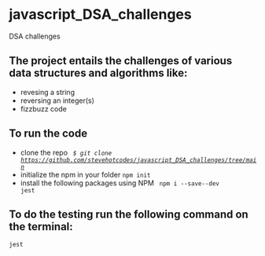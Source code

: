# javascript_DSA_challenges
DSA challenges
## The project entails the challenges of various data structures and algorithms like:
* revesing a string
* reversing an integer(s)
* fizzbuzz code

## To run the code 
 - clone the repo <code><i> $ git clone https://github.com/stevehotcodes/javascript_DSA_challenges/tree/main</i> </code>
 - initialize the npm in your folder <code>npm init</code>
 - install the following packages using NPM  <code> npm i --save--dev jest </code>
## To do the testing run the following command on the terminal:
   <code>jest</code>
 
